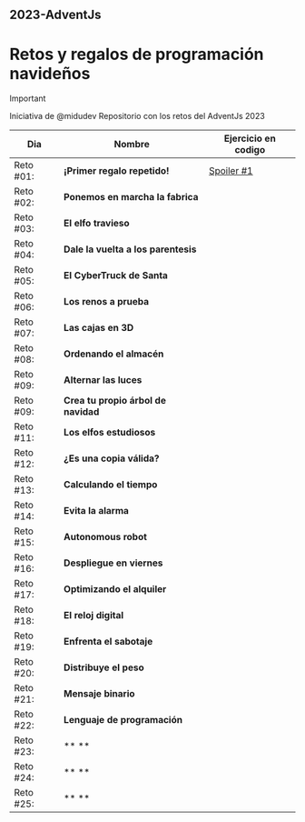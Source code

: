 ## 2023-AdventJs
# Retos y regalos de programación navideños

> [!IMPORTANT]
> Iniciativa de @midudev
> Repositorio con los retos del AdventJs 2023

| Dia     | Nombre | Ejercicio en codigo |
| ---      | ---       | ---  |
| Reto #01: | **¡Primer regalo repetido!** | [Spoiler #1](https://github.com/ztevenx100/2023-AdventJs/blob/main/Day%2001/Reto01.js) |
| Reto #02: | **Ponemos en marcha la fabrica** |  |
| Reto #03: | **El elfo travieso** |  |
| Reto #04: | **Dale la vuelta a los parentesis** |  |
| Reto #05: | **El CyberTruck de Santa** |  |
| Reto #06: | **Los renos a prueba** |  |
| Reto #07: | **Las cajas en 3D** |  |
| Reto #08: | **Ordenando el almacén** |  |
| Reto #09: | **Alternar las luces** |  |
| Reto #09: | **Crea tu propio árbol de navidad** |  |
| Reto #11: | **Los elfos estudiosos** |  |
| Reto #12: | **¿Es una copia válida?** |  |
| Reto #13: | **Calculando el tiempo** |  |
| Reto #14: | **Evita la alarma** |  |
| Reto #15: | **Autonomous robot** |  |
| Reto #16: | **Despliegue en viernes** |  |
| Reto #17: | **Optimizando el alquiler** |  |
| Reto #18: | **El reloj digital** |  |
| Reto #19: | **Enfrenta el sabotaje** |  |
| Reto #20: | **Distribuye el peso** |  |
| Reto #21: | **Mensaje binario** |  |
| Reto #22: | **Lenguaje de programación** |  |
| Reto #23: | ** ** |  |
| Reto #24: | ** ** |  |
| Reto #25: | ** ** |  |
